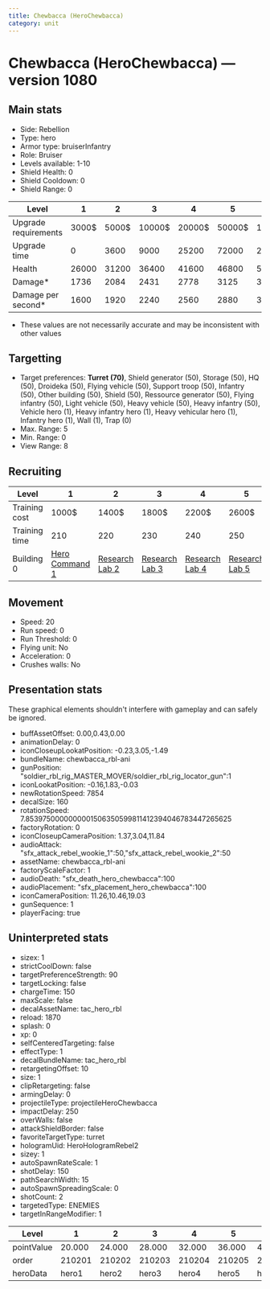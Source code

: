 ```yaml
---
title: Chewbacca (HeroChewbacca)
category: unit
---
```


# Chewbacca (HeroChewbacca) — version 1080

## Main stats

  * Side: Rebellion
  * Type: hero
  * Armor type: bruiserInfantry
  * Role: Bruiser
  * Levels available: 1-10
  * Shield Health: 0
  * Shield Cooldown: 0
  * Shield Range: 0

|Level               |1    |2    |3     |4     |5     |6      |7      |8      |9       |10      |
|--------------------|-----|-----|------|------|------|-------|-------|-------|--------|--------|
|Upgrade requirements|3000$|5000$|10000$|20000$|50000$|135000$|225000$|450000$|1500000$|2500000$|
|Upgrade time        |0    |3600 |9000  |25200 |72000 |216000 |345600 |518400 |691200  |1036800 |
|Health              |26000|31200|36400 |41600 |46800 |52000  |57200  |62400  |67600   |78000   |
|Damage*             |1736 |2084 |2431  |2778  |3125  |3472   |3820   |4167   |4514    |5208    |
|Damage per second*  |1600 |1920 |2240  |2560  |2880  |3200   |3520   |3840   |4160    |4800    |

* These values are not necessarily accurate and may be inconsistent with other values

## Targetting

  * Target preferences: **Turret (70)**, Shield generator (50), Storage (50), HQ (50), Droideka (50), Flying vehicle (50), Support troop (50), Infantry (50), Other building (50), Shield (50), Ressource generator (50), Flying infantry (50), Light vehicle (50), Heavy vehicle (50), Heavy infantry (50), Vehicle hero (1), Heavy infantry hero (1), Heavy vehicular hero (1), Infantry hero (1), Wall (1), Trap (0)
  * Max. Range: 5
  * Min. Range: 0
  * View Range: 8

## Recruiting

|Level        |1                                          |2                                     |3                                     |4                                     |5                                     |6                                     |7                                     |8                                     |9                                     |10                                     |
|-------------|-------------------------------------------|--------------------------------------|--------------------------------------|--------------------------------------|--------------------------------------|--------------------------------------|--------------------------------------|--------------------------------------|--------------------------------------|---------------------------------------|
|Training cost|1000$                                      |1400$                                 |1800$                                 |2200$                                 |2600$                                 |3000$                                 |3400$                                 |4000$                                 |4200$                                 |4600$                                  |
|Training time|210                                        |220                                   |230                                   |240                                   |250                                   |260                                   |270                                   |560                                   |580                                   |600                                    |
|Building 0   |[Hero Command 1](rebelTacticalCommand.html)|[Research Lab 2](rebelOffenseLab.html)|[Research Lab 3](rebelOffenseLab.html)|[Research Lab 4](rebelOffenseLab.html)|[Research Lab 5](rebelOffenseLab.html)|[Research Lab 6](rebelOffenseLab.html)|[Research Lab 7](rebelOffenseLab.html)|[Research Lab 8](rebelOffenseLab.html)|[Research Lab 9](rebelOffenseLab.html)|[Research Lab 10](rebelOffenseLab.html)|

## Movement

  * Speed: 20
  * Run speed: 0
  * Run Threshold: 0
  * Flying unit: No
  * Acceleration: 0
  * Crushes walls: No

## Presentation stats

These graphical elements shouldn't interfere with gameplay and can safely be ignored.

  * buffAssetOffset: 0.00,0.43,0.00
  * animationDelay: 0
  * iconCloseupLookatPosition: -0.23,3.05,-1.49
  * bundleName: chewbacca_rbl-ani
  * gunPosition: "soldier_rbl_rig_MASTER_MOVER/soldier_rbl_rig_locator_gun":1
  * iconLookatPosition: -0.16,1.83,-0.03
  * newRotationSpeed: 7854
  * decalSize: 160
  * rotationSpeed: 7.8539750000000001506350599811412394046783447265625
  * factoryRotation: 0
  * iconCloseupCameraPosition: 1.37,3.04,11.84
  * audioAttack: "sfx_attack_rebel_wookie_1":50,"sfx_attack_rebel_wookie_2":50
  * assetName: chewbacca_rbl-ani
  * factoryScaleFactor: 1
  * audioDeath: "sfx_death_hero_chewbacca":100
  * audioPlacement: "sfx_placement_hero_chewbacca":100
  * iconCameraPosition: 11.26,10.46,19.03
  * gunSequence: 1
  * playerFacing: true

## Uninterpreted stats

  * sizex: 1
  * strictCoolDown: false
  * targetPreferenceStrength: 90
  * targetLocking: false
  * chargeTime: 150
  * maxScale: false
  * decalAssetName: tac_hero_rbl
  * reload: 1870
  * splash: 0
  * xp: 0
  * selfCenteredTargeting: false
  * effectType: 1
  * decalBundleName: tac_hero_rbl
  * retargetingOffset: 10
  * size: 1
  * clipRetargeting: false
  * armingDelay: 0
  * projectileType: projectileHeroChewbacca
  * impactDelay: 250
  * overWalls: false
  * attackShieldBorder: false
  * favoriteTargetType: turret
  * hologramUid: HeroHologramRebel2
  * sizey: 1
  * autoSpawnRateScale: 1
  * shotDelay: 150
  * pathSearchWidth: 15
  * autoSpawnSpreadingScale: 0
  * shotCount: 2
  * targetedType: ENEMIES
  * targetInRangeModifier: 1

|Level     |1     |2     |3     |4     |5     |6     |7     |8     |9     |10    |
|----------|------|------|------|------|------|------|------|------|------|------|
|pointValue|20.000|24.000|28.000|32.000|36.000|40.000|44.000|48.000|52.000|60.000|
|order     |210201|210202|210203|210204|210205|210206|210207|210208|210209|210210|
|heroData  |hero1 |hero2 |hero3 |hero4 |hero5 |hero6 |hero7 |hero8 |hero9 |hero10|

